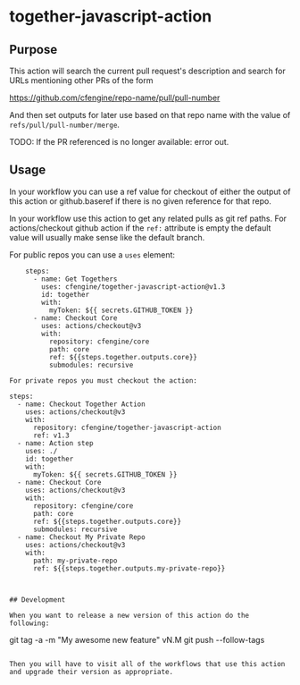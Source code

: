 # together-javascript-action

## Purpose
This action will search the current pull request's description
and search for URLs mentioning other PRs of the form

https://github.com/cfengine/repo-name/pull/pull-number

And then set outputs for later use based on that repo name
with the value of `refs/pull/pull-number/merge`.

TODO: If the PR referenced is no longer available: error out.

## Usage
In your workflow you can use a ref value for checkout of either the output of this action
or github.baseref if there is no given reference for that repo.

In your workflow use this action to get any related pulls as git ref paths.
For actions/checkout github action if the `ref:` attribute is empty the default value will usually make sense like the default branch.

For public repos you can use a `uses` element:

```
    steps: 
      - name: Get Togethers
        uses: cfengine/together-javascript-action@v1.3
        id: together
        with:
          myToken: ${{ secrets.GITHUB_TOKEN }}
      - name: Checkout Core
        uses: actions/checkout@v3
        with:
          repository: cfengine/core
          path: core
          ref: ${{steps.together.outputs.core}}
          submodules: recursive

For private repos you must checkout the action:

```
    steps:
      - name: Checkout Together Action
        uses: actions/checkout@v3
        with:
          repository: cfengine/together-javascript-action
          ref: v1.3
      - name: Action step
        uses: ./
        id: together
        with:
          myToken: ${{ secrets.GITHUB_TOKEN }}
      - name: Checkout Core
        uses: actions/checkout@v3
        with:
          repository: cfengine/core
          path: core
          ref: ${{steps.together.outputs.core}}
          submodules: recursive
      - name: Checkout My Private Repo
        uses: actions/checkout@v3
        with:
          path: my-private-repo
          ref: ${{steps.together.outputs.my-private-repo}}
```


## Development

When you want to release a new version of this action do the following:

```
git tag -a -m "My awesome new feature" vN.M
git push --follow-tags
```

Then you will have to visit all of the workflows that use this action and upgrade their version as appropriate.
